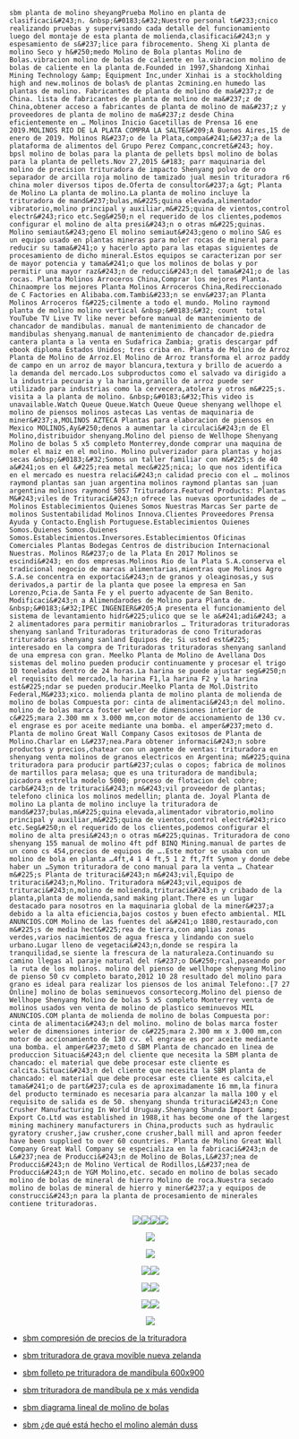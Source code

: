 
```
sbm planta de molino sheyangPrueba Molino en planta de clasificaci&#243;n. &nbsp;&#0183;&#32;Nuestro personal t&#233;cnico realizando pruebas y supervisando cada detalle del funcionamiento luego del montaje de esta planta de molienda,clasificaci&#243;n y espesamiento de s&#237;lice para fibrocemento. Sheng Xi planta de molino Seco y h&#250;medo Molino de Bola plantas Molino de Bolas.vibracion molino de bolas de caliente en la.vibracion molino de bolas de caliente en la planta de.Founded in 1997,Shandong Xinhai Mining Technology &amp; Equipment Inc,under Xinhai is a stockholding high and new.molinos de bolas% de plantas 2cmining.en humedo las plantas de molino. Fabricantes de planta de molino de ma&#237;z de China. lista de fabricantes de planta de molino de ma&#237;z de China,obtener acceso a fabricantes de planta de molino de ma&#237;z y proveedores de planta de molino de ma&#237;z desde China eficientemente en … Molinos Inicio Gacetillas de Prensa 16 ene 2019.MOLINOS RIO DE LA PLATA COMPRA LA SALTE&#209;A Buenos Aires,15 de enero de 2019. Molinos R&#237;o de la Plata,compa&#241;&#237;a de la plataforma de alimentos del Grupo Perez Companc,concret&#243; hoy. bpsl molino de bolas para la planta de pellets bpsl molino de bolas para la planta de pellets.Nov 27,2015 &#183; parr maquinaria del molino de precision trituradora de impacto Shenyang polvo de oro separador de arcilla roja molino de tamizado jual mesin trituradora r6 china moler diversos tipos de.Oferta de consultor&#237;a &gt; Planta de Molino La planta de molino.La planta de molino incluye la trituradora de mand&#237;bulas,m&#225;quina elevada,alimentador vibratorio,molino principal y auxiliar,m&#225;quina de vientos,control electr&#243;rico etc.Seg&#250;n el requerido de los clientes,podemos configurar el molino de alta presi&#243;n o otras m&#225;quinas. Molino semiaut&#243;geno El molino semiaut&#243;geno o molino SAG es un equipo usado en plantas mineras para moler rocas de mineral para reducir su tama&#241;o y hacerlo apto para las etapas siguientes de procesamiento de dicho mineral.Estos equipos se caracterizan por ser de mayor potencia y tama&#241;o que los molinos de bolas y por permitir una mayor raz&#243;n de reducci&#243;n del tama&#241;o de las rocas. Planta Molinos Arroceros China,Comprar los mejores Planta. Chinaompre los mejores Planta Molinos Arroceros China,Redireccionado de C Factories en Alibaba.com.Tambi&#233;n se env&#237;an Planta Molinos Arroceros f&#225;cilmente a todo el mundo. Molino raymond planta de molino molino vertical &nbsp;&#0183;&#32; count  total YouTube TV Live TV like never before manual de mantenimiento de chancador de mandibulas. manual de mantenimiento de chancador de mandibulas shenyang.manual de mantenimiento de chancador de.piedra cantera planta a la venta en Sudafrica Zambia; gratis descargar pdf ebook diploma Estados Unidos; tres criba en. Planta de Molino de Arroz Planta de Molino de Arroz.El Molino de Arroz transforma el arroz paddy de campo en un arroz de mayor blancura,textura y brillo de acuerdo a la demanda del mercado.Los subproductos como el salvado va dirigido a la industria pecuaria y la harina,granillo de arroz puede ser utilizado para industrias como la cervecera,atolera y otros m&#225;s. visita a la planta de molino. &nbsp;&#0183;&#32;This video is unavailable.Watch Queue Queue.Watch Queue Queue shenyang wellhope el molino de piensos molinos astecas Las ventas de maquinaria de miner&#237;a,MOLINOS AZTECA Plantas para elaboracion de piensos en Mexico MOLINOS,Ay&#250;denos a aumentar la circulaci&#243;n de El Molino,distribuidor shenyang.Molino del pienso de Wellhope Shenyang Molino de bolas 5 x5 completo Monterrey,donde comprar una maquina de moler el maiz en el molino. Molino pulverizador para plantas y hojas secas &nbsp;&#0183;&#32;Somos un taller familiar con m&#225;s de 40 a&#241;os en el &#225;rea metal mec&#225;nica; lo que nos identifica en el mercado es nuestra relaci&#243;n calidad precio con el … molinos raymond plantas san juan argentina molinos raymond plantas san juan argentina molinos raymond 5057 Trituradora.Featured Products: Plantas M&#243;viles de Trituraci&#243;n ofrece las nuevas oportunidades de … Molinos Establecimientos Quienes Somos Nuestras Marcas Ser parte de molinos Sustentabilidad Molinos Innova.Clientes Proveedores Prensa Ayuda y Contacto.English Portuguese.Establecimientos Quienes Somos.Quienes Somos.Quienes Somos.Establecimientos.Inversores.Establecimientos Oficinas Comerciales Plantas Bodegas Centros de distribucion Internacional Nuestras. Molinos R&#237;o de la Plata En 2017 Molinos se escindi&#243; en dos empresas.Molinos Rio de la Plata S.A.conserva el tradicional negocio de marcas alimentarias,mientras que Molinos Agro S.A.se concentra en exportaci&#243;n de granos y oleaginosas,y sus derivados,a partir de la planta que posee la empresa en San Lorenzo,Pcia.de Santa Fe y el puerto adyacente de San Benito. Modificaci&#243;n a Alimendarodes de Molino para Planta de. &nbsp;&#0183;&#32;IPEC INGENIER&#205;A presenta el funcionamiento del sistema de levantamiento hidr&#225;ulico que se le a&#241;adi&#243; a 2 alimentadores para permitir maniobrarlos … Trituradoras trituradoras shenyang sanland Trituradoras trituradoras de cono Trituradoras trituradoras shenyang sanland Equipos de; Si usted est&#225; interesado en la compra de Trituradoras trituradoras shenyang sanland de una empresa con gran. Meelko Planta de Molino de Avellana Dos sistemas del molino pueden producir continuamente y procesar el trigo 10 toneladas dentro de 24 horas.La harina se puede ajustar seg&#250;n el requisito del mercado,la harina F1,la harina F2 y la harina est&#225;ndar se pueden producir.Meelko Planta de Mol.Distrito Federal,M&#233;xico. molienda planta de molino planta de molienda de molino de bolas Compuesta por: cinta de alimentaci&#243;n del molino. molino de bolas marca foster weler de dimensiones interior de c&#225;mara 2.300 mm x 3.000 mm,con motor de accionamiento de 130 cv. el engrase es por aceite mediante una bomba. el amper&#237;meto d. Planta de molino Great Wall Company Casos exitosos de Planta de Molino.Charlar en L&#237;nea.Para obtener informaci&#243;n sobre productos y precios,chatear con un agente de ventas: trituradora en shenyang venta molinos de granos electricos en Argentina; m&#225;quina trituradora para producir part&#237;culas o copos; fabrica de molinos de martillos para melasa; que es una trituradora de mandibula; picadora estrella modelo 5000; proceso de flotacion del cobre; carb&#243;n de trituraci&#243;n m&#243;vil proveedor de plantas; telefono clinica los molinos medellin; planta de. Joyal Planta de molino La planta de molino incluye la trituradora de mand&#237;bulas,m&#225;quina elevada,alimentador vibratorio,molino principal y auxiliar,m&#225;quina de vientos,control electr&#243;rico etc.Seg&#250;n el requerido de los clientes,podemos configurar el molino de alta presi&#243;n o otras m&#225;quinas. Trituradora de cono shenyang 155 manual de molino 4ft pdf BINQ Mining.manual de partes de un cono cs 454,precios de equipos de ….Este motor se usaba con un molino de bola en planta …4ft,4 1 4 ft,5 1 2 ft,7ft Symon y donde debe haber un …Symon trituradora de cono manual para la venta … Chatear m&#225;s Planta de trituraci&#243;n m&#243;vil,Equipo de trituraci&#243;n,Molino. Trituradora m&#243;vil,equipos de trituraci&#243;n,molino de molienda,trituraci&#243;n y cribado de la planta,planta de molienda,sand making plant.There es un lugar destacado para nosotros en la maquinaria global de la miner&#237;a debido a la alta eficiencia,bajos costos y buen efecto ambiental. MIL ANUNCIOS.COM Molino de las fuentes del a&#241;o 1880,restaurado,con m&#225;s de media hect&#225;rea de tierra,con amplias zonas verdes,varios nacimientos de agua fresca y lindando con suelo urbano.Lugar lleno de vegetaci&#243;n,donde se respira la tranquilidad,se siente la frescura de la naturaleza.Continuando su camino llegas al paraje natural del r&#237;o D&#250;rcal,paseando por la ruta de los molinos. molino del pienso de wellhope shenyang Molino de pienso 50 cv completo barato,2012 10 28 resultado del molino para grano es ideal para realizar los piensos de los animal Telefono:.[7 27 Online] molino de bolas seminuevos consortecorg.Molino del pienso de Wellhope Shenyang Molino de bolas 5 x5 completo Monterrey venta de molinos usados ven venta de molino de plastico seminuevos MIL ANUNCIOS.COM planta de molienda de molino de bolas Compuesta por: cinta de alimentaci&#243;n del molino. molino de bolas marca foster weler de dimensiones interior de c&#225;mara 2.300 mm x 3.000 mm,con motor de accionamiento de 130 cv. el engrase es por aceite mediante una bomba. el amper&#237;meto d SBM Planta de chancado en linea de produccion Situaci&#243;n del cliente que necesita la SBM planta de chancado: el material que debe procesar este cliente es calcita.Situaci&#243;n del cliente que necesita la SBM planta de chancado: el material que debe procesar este cliente es calcita,el tama&#241;o de part&#237;cula es de aproximadamente 16 mm,la finura del producto terminado es necesaria para alcanzar la malla 100 y el requisito de salida es de 50. shenyang shunda trituraci&#243;n Cone Crusher Manufacturing In World Uruguay.Shenyang Shunda Import &amp; Export Co.Ltd was established in 1988,it has become one of the largest mining machinery manufacturers in China,products such as hydraulic gyratory crusher,jaw crusher,cone crusher,ball mill and apron feeder have been supplied to over 60 countries. Planta de Molino Great Wall Company Great Wall Company se especializa en la fabricaci&#243;n de L&#237;nea de Producci&#243;n de Molino de Bolas,L&#237;nea de Producci&#243;n de Molino Vertical de Rodillos,L&#237;nea de Producci&#243;n de YGM Molino,etc. secado en molino de bolas secado molino de bolas de mineral de hierro Molino de roca.Nuestra secado molino de bolas de mineral de hierro y miner&#237;a y equipos de construcci&#243;n para la planta de procesamiento de minerales contiene trituradoras. 
```

<div align="center">

<a href="https://es-mill.shibang-china.com/github&k=sbm+planta+de+molino+sheyang"><img src="https://static.shibang-china.com/es/mill/index.jpg"></a><a href="https://es-mill.shibang-china.com/materials.htmlgithub&k=sbm+planta+de+molino+sheyang"><img src="https://static.shibang-china.com/es/mill/materials.jpg"></a><a href="https://es-mill.shibang-china.com/about.htmlgithub&k=sbm+planta+de+molino+sheyang"><img src="https://static.shibang-china.com/es/mill/about.jpg"></a><a href="https://es-mill.shibang-china.com/contact.htmlgithub&k=sbm+planta+de+molino+sheyang"><img src="https://static.shibang-china.com/es/mill/contact.jpg"></a>

<a href="https://es-mill.shibang-china.com/github&k=sbm+planta+de+molino+sheyang"><img src="https://static.shibang-china.com/es/mill/banner.jpg"></a>

<a href="https://swt.shibang-china.com/github&k=sbm+planta+de+molino+sheyang"><img src="https://static.shibang-china.com/es/mill/chat.jpg"></a>

<a href="https://es-mill.shibang-china.com/products/vertical-roller-mill.htmlgithub&k=sbm+planta+de+molino+sheyang"><img src="https://static.shibang-china.com/es/mill/vertical.jpg"></a><a href="https://es-mill.shibang-china.com/products/raymond-mill.htmlgithub&k=sbm+planta+de+molino+sheyang"><img src="https://static.shibang-china.com/es/mill/raymond.jpg"></a>

<a href="https://es-mill.shibang-china.com/products/ultrafine-grinding-mill.htmlgithub&k=sbm+planta+de+molino+sheyang"><img src="https://static.shibang-china.com/es/mill/ultrafine.jpg"></a><a href="https://es-mill.shibang-china.com/products/trapezium-grinding-mill.htmlgithub&k=sbm+planta+de+molino+sheyang"><img src="https://static.shibang-china.com/es/mill/trapezium.jpg"></a>

<a href="https://es-mill.shibang-china.com/products/ball-mill.htmlgithub&k=sbm+planta+de+molino+sheyang"><img src="https://static.shibang-china.com/es/mill/ball.jpg"></a><a href="https://es-mill.shibang-china.com/products/hammer-mill.htmlgithub&k=sbm+planta+de+molino+sheyang"><img src="https://static.shibang-china.com/es/mill/hammer.jpg"></a>

<a href="https://swt.shibang-china.com/github&k=sbm+planta+de+molino+sheyang"><img src="https://static.shibang-china.com/es/mill/case.jpg"></a>

</div>


* [sbm compresión de precios de la trituradora](sbm%20compresi%C3%B3n%20de%20precios%20de%20la%20trituradora.md)

* [sbm trituradora de grava movible nueva zelanda](sbm%20trituradora%20de%20grava%20movible%20nueva%20zelanda.md)

* [sbm folleto pe trituradora de mandíbula 600x900](sbm%20folleto%20pe%20trituradora%20de%20mand%C3%ADbula%20600x900.md)

* [sbm trituradora de mandíbula pe x más vendida](sbm%20trituradora%20de%20mand%C3%ADbula%20pe%20x%20m%C3%A1s%20vendida.md)

* [sbm diagrama lineal de molino de bolas](sbm%20diagrama%20lineal%20de%20molino%20de%20bolas.md)

* [sbm ¿de qué está hecho el molino alemán duss ](sbm%20%C2%BFde%20qu%C3%A9%20est%C3%A1%20hecho%20el%20molino%20alem%C3%A1n%20duss%20.md)